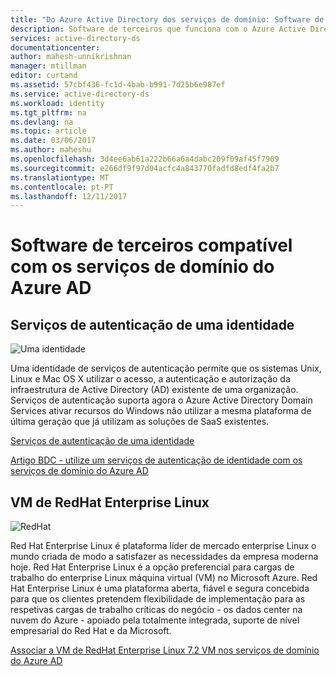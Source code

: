 ```yaml
---
title: "Do Azure Active Directory dos serviços de domínio: Software de terceiros compatíveis | Microsoft Docs"
description: Software de terceiros que funciona com o Azure Active Directory Domain Services
services: active-directory-ds
documentationcenter: 
author: mahesh-unnikrishnan
manager: mtillman
editor: curtand
ms.assetid: 57cbf436-fc1d-4bab-b991-7d25b6e987ef
ms.service: active-directory-ds
ms.workload: identity
ms.tgt_pltfrm: na
ms.devlang: na
ms.topic: article
ms.date: 03/06/2017
ms.author: maheshu
ms.openlocfilehash: 3d4ee6ab61a222b66a6a4dabc209f09af45f7909
ms.sourcegitcommit: e266df9f97d04acfc4a843770fadfd8edf4fa2b7
ms.translationtype: MT
ms.contentlocale: pt-PT
ms.lasthandoff: 12/11/2017
---
```

# <a name="third-party-software-compatible-with-azure-ad-domain-services"></a>Software de terceiros compatível com os serviços de domínio do Azure AD

## <a name="one-identity-authentication-services"></a>Serviços de autenticação de uma identidade

![Uma identidade](./media/compatible-software-icons/OneIdentity.png)

Uma identidade de serviços de autenticação permite que os sistemas Unix, Linux e Mac OS X utilizar o acesso, a autenticação e autorização da infraestrutura de Active Directory (AD) existente de uma organização. Serviços de autenticação suporta agora o Azure Active Directory Domain Services ativar recursos do Windows não utilizar a mesma plataforma de última geração que já utilizam as soluções de SaaS existentes.

[Serviços de autenticação de uma identidade](https://www.quest.com/products/authentication-services/)

[Artigo BDC - utilize um serviços de autenticação de identidade com os serviços de domínio do Azure AD](https://support.quest.com/authentication-services/kb/208427)


## <a name="redhat-enterprise-linux"></a>VM de RedHat Enterprise Linux

![RedHat](./media/compatible-software-icons/RedHat.png)

Red Hat Enterprise Linux é plataforma líder de mercado enterprise Linux o mundo criada de modo a satisfazer as necessidades da empresa moderna hoje. Red Hat Enterprise Linux é a opção preferencial para cargas de trabalho do enterprise Linux máquina virtual (VM) no Microsoft Azure. Red Hat Enterprise Linux é uma plataforma aberta, fiável e segura concebida para que os clientes pretendem flexibilidade de implementação para as respetivas cargas de trabalho críticas do negócio - os dados center na nuvem do Azure - apoiado pela totalmente integrada, suporte de nível empresarial do Red Hat e da Microsoft.

[Associar a VM de RedHat Enterprise Linux 7.2 VM nos serviços de domínio do Azure AD](active-directory-ds-admin-guide-join-rhel-linux-vm.md)
